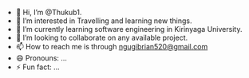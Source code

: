 - 👋 Hi, I’m @Thukub1.
- 👀 I’m interested in Travelling and learning new things.
- 🌱 I’m currently learning software engineering in Kirinyaga University.
- 💞️ I’m looking to collaborate on any available project.
- 📫 How to reach me is through ngugibrian520@gmail.com
- 😄 Pronouns: ...
- ⚡ Fun fact: ...

<!---
Thukub1/Thukub1 is a ✨ special ✨ repository because its `README.md` (this file) appears on your GitHub profile.
You can click the Preview link to take a look at your changes.
--->

